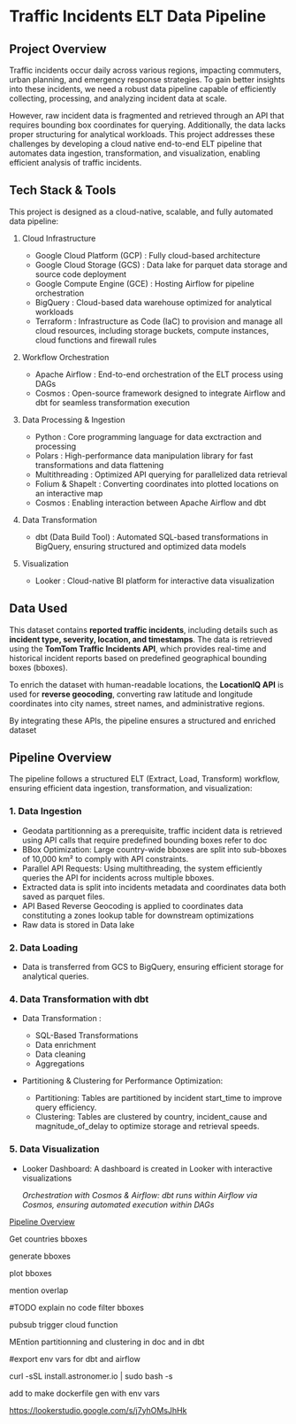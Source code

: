 # Traffic Incidents ELT Data Pipeline

## Project Overview

Traffic incidents occur daily across various regions, impacting commuters, urban planning, and emergency response strategies. To gain better insights into these incidents, we need a robust data pipeline capable of efficiently collecting, processing, and analyzing incident data at scale.

However, raw incident data is fragmented and retrieved through an API that requires bounding box coordinates for querying. Additionally, the data lacks proper structuring for analytical workloads. This project addresses these challenges by developing a cloud native end-to-end ELT pipeline that automates data ingestion, transformation, and visualization, enabling efficient analysis of traffic incidents.

## Tech Stack & Tools

This project is designed as a cloud-native, scalable, and fully automated data pipeline:

1. Cloud Infrastructure

    - Google Cloud Platform (GCP) : Fully cloud-based architecture
    - Google Cloud Storage (GCS) : Data lake for parquet data storage and source code deployment
    - Google Compute Engine (GCE) : Hosting Airflow for pipeline orchestration
    - BigQuery : Cloud-based data warehouse optimized for analytical workloads
    - Terraform : Infrastructure as Code (IaC) to provision and manage all cloud resources, including storage buckets, compute instances, cloud functions and firewall rules

2. Workflow Orchestration

    - Apache Airflow : End-to-end orchestration of the ELT process using DAGs
    - Cosmos : Open-source framework designed to integrate Airflow and dbt for seamless transformation execution

3. Data Processing & Ingestion

    - Python : Core programming language for data exctraction and processing
    - Polars : High-performance data manipulation library for fast transformations and data flattening 
    - Multithreading : Optimized API querying for parallelized data retrieval
    - Folium & Shapelt : Converting coordinates into plotted locations on an interactive map
    - Cosmos : Enabling interaction between Apache Airflow and dbt

4. Data Transformation 

    - dbt (Data Build Tool) : Automated SQL-based transformations in BigQuery, ensuring structured and optimized data models

5. Visualization

    - Looker : Cloud-native BI platform for interactive data visualization

## Data Used  
This dataset contains **reported traffic incidents**, including details such as **incident type, severity, location, and timestamps**. The data is retrieved using the **TomTom Traffic Incidents API**, which provides real-time and historical incident reports based on predefined geographical bounding boxes (bboxes).  

To enrich the dataset with human-readable locations, the **LocationIQ API** is used for **reverse geocoding**, converting raw latitude and longitude coordinates into city names, street names, and administrative regions.

By integrating these APIs, the pipeline ensures a structured and enriched dataset

## Pipeline Overview

The pipeline follows a structured ELT (Extract, Load, Transform) workflow, ensuring efficient data ingestion,
transformation, and visualization:


### 1. Data Ingestion

- Geodata partitionning as a prerequisite, traffic incident data is retrieved using API calls that require predefined bounding boxes refer to doc
- BBox Optimization: Large country-wide bboxes are split into sub-bboxes of 10,000 km² to comply with API constraints.
- Parallel API Requests: Using multithreading, the system efficiently queries the API for incidents across multiple bboxes.
- Extracted data is split into incidents metadata and coordinates data both saved as parquet files.
- API Based Reverse Geocoding is applied to coordinates data constituting a zones lookup table for downstream optimizations
- Raw data is stored in Data lake

### 2. Data Loading

- Data is transferred from GCS to BigQuery, ensuring efficient storage for analytical queries.

### 4. Data Transformation with dbt

- Data Transformation :

    - SQL-Based Transformations
    - Data enrichment
    - Data cleaning
    - Aggregations

- Partitioning & Clustering for Performance Optimization:

    - Partitioning: Tables are partitioned by incident start_time to improve query efficiency.
    - Clustering: Tables are clustered by country, incident_cause and magnitude_of_delay to optimize storage and retrieval speeds.

### 5. Data Visualization

- Looker Dashboard: A dashboard is created in Looker with interactive visualizations

    *Orchestration with Cosmos & Airflow: dbt runs within Airflow via Cosmos, ensuring automated execution within DAGs*

[Pipeline Overview](./docs/Pipeline_overview.png)

Get countries bboxes

generate bboxes

plot bboxes

mention overlap

#TODO explain no code
filter bboxes 

pubsub trigger cloud function


MEntion partitionning and clustering in doc and in dbt

#export env vars for dbt and airflow

curl -sSL install.astronomer.io | sudo bash -s

add to make dockerfile gen with env vars

https://lookerstudio.google.com/s/j7yhOMsJhHk
